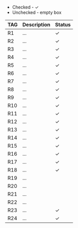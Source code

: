 <ul>
    <li> Checked - &#x2713; </li>
    <li> Unchecked - empty box </li>
</ul>

| TAG | Description | Status   |
|-----|-------------|----------|
| R1  | ...         | &#x2713; |
| R2  | ...         | &#x2713; |
| R3  | ...         | &#x2713; |
| R4  | ...         | &#x2713; |
| R5  | ...         | &#x2713; |
| R6  | ...         | &#x2713; |
| R7  | ...         | &#x2713; |
| R8  | ...         | &#x2713; |
| R9  | ...         | &#x2713; |
| R10 | ...         | &#x2713; |
| R11 | ...         | &#x2713; |
| R12 | ...         | &#x2713; |
| R13 | ...         | &#x2713; |
| R14 | ...         | &#x2713; |
| R15 | ...         | &#x2713; |
| R16 | ...         | &#x2713; |
| R17 | ...         | &#x2713; |
| R18 | ...         | &#x2713; |
| R19 | ...         |          |
| R20 | ...         |          |
| R21 | ...         |          |
| R22 | ...         |          |
| R23 | ...         | &#x2713; |
| R24 | ...         | &#x2713; |